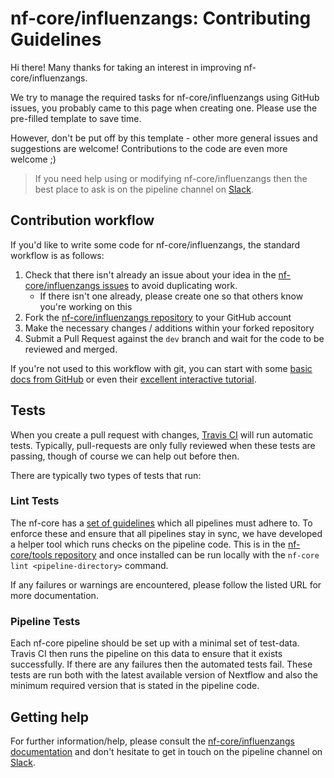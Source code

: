 # nf-core/influenzangs: Contributing Guidelines

Hi there! Many thanks for taking an interest in improving nf-core/influenzangs.

We try to manage the required tasks for nf-core/influenzangs using GitHub issues, you probably came to this page when creating one. Please use the pre-filled template to save time.

However, don't be put off by this template - other more general issues and suggestions are welcome! Contributions to the code are even more welcome ;)

> If you need help using or modifying nf-core/influenzangs then the best place to ask is on the pipeline channel on [Slack](https://nf-core-invite.herokuapp.com/).



## Contribution workflow
If you'd like to write some code for nf-core/influenzangs, the standard workflow
is as follows:

1. Check that there isn't already an issue about your idea in the
   [nf-core/influenzangs issues](https://github.com/nf-core/influenzangs/issues) to avoid
   duplicating work.
    * If there isn't one already, please create one so that others know you're working on this
2. Fork the [nf-core/influenzangs repository](https://github.com/nf-core/influenzangs) to your GitHub account
3. Make the necessary changes / additions within your forked repository
4. Submit a Pull Request against the `dev` branch and wait for the code to be reviewed and merged.

If you're not used to this workflow with git, you can start with some [basic docs from GitHub](https://help.github.com/articles/fork-a-repo/) or even their [excellent interactive tutorial](https://try.github.io/).


## Tests
When you create a pull request with changes, [Travis CI](https://travis-ci.org/) will run automatic tests.
Typically, pull-requests are only fully reviewed when these tests are passing, though of course we can help out before then.

There are typically two types of tests that run:

### Lint Tests
The nf-core has a [set of guidelines](http://nf-co.re/guidelines) which all pipelines must adhere to.
To enforce these and ensure that all pipelines stay in sync, we have developed a helper tool which runs checks on the pipeline code. This is in the [nf-core/tools repository](https://github.com/nf-core/tools) and once installed can be run locally with the `nf-core lint <pipeline-directory>` command.

If any failures or warnings are encountered, please follow the listed URL for more documentation.

### Pipeline Tests
Each nf-core pipeline should be set up with a minimal set of test-data.
Travis CI then runs the pipeline on this data to ensure that it exists successfully.
If there are any failures then the automated tests fail.
These tests are run both with the latest available version of Nextflow and also the minimum required version that is stated in the pipeline code.

## Getting help
For further information/help, please consult the [nf-core/influenzangs documentation](https://github.com/nf-core/influenzangs#documentation) and don't hesitate to get in touch on the pipeline channel on [Slack](https://nf-core-invite.herokuapp.com/).

